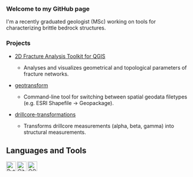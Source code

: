 ### Welcome to my GitHub page

I'm a recently graduated geologist (MSc) working on tools for characterizing
brittle bedrock structures.

### Projects

* [2D Fracture Analysis Toolkit for QGIS](https://github.com/nialov/fracture-analysis-kit-2d)

  * Analyses and visualizes geometrical and topological parameters of fracture
    networks.

* [geotransform](https://github.com/nialov/geotransform)

  * Command-line tool for switching between spatial geodata filetypes
    (e.g. ESRI Shapefile -> Geopackage).

* [drillcore-transformations](https://github.com/nialov/drillcore-transformations)
  
  * Transforms drillcore measurements (alpha, beta, gamma) into structural
    measurements.

## Languages and Tools

[<img align="left" alt="Python 3" width="26px" src="https://upload.wikimedia.org/wikipedia/commons/thumb/c/c3/Python-logo-notext.svg/64px-Python-logo-notext.svg.png" />][python]
[<img align="left" alt="Git" width="26px" src="https://upload.wikimedia.org/wikipedia/commons/thumb/3/3f/Git_icon.svg/64px-Git_icon.svg.png" />][git]
[<img align="left" alt="QGIS 3" width="26px" src="https://upload.wikimedia.org/wikipedia/commons/thumb/9/91/QGIS_logo_new.svg/256px-QGIS_logo_new.svg.png" />][qgis3]

[python]: https://www.python.org
[git]: https://git-scm.com
[qgis3]: https://qgis.org/en/site/

